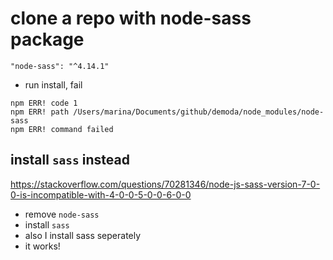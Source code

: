 # clone a repo with node-sass package
```
"node-sass": "^4.14.1"
```
- run install, fail
```
npm ERR! code 1
npm ERR! path /Users/marina/Documents/github/demoda/node_modules/node-sass
npm ERR! command failed
```

## install `sass` instead
https://stackoverflow.com/questions/70281346/node-js-sass-version-7-0-0-is-incompatible-with-4-0-0-5-0-0-6-0-0

- remove `node-sass`
- install `sass`
- also I install sass seperately
- it works!
